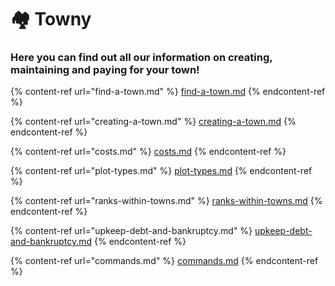 # 🏘 Towny

### Here you can find out all our information on creating, maintaining and paying for your town!

{% content-ref url="find-a-town.md" %}
[find-a-town.md](find-a-town.md)
{% endcontent-ref %}

{% content-ref url="creating-a-town.md" %}
[creating-a-town.md](creating-a-town.md)
{% endcontent-ref %}

{% content-ref url="costs.md" %}
[costs.md](costs.md)
{% endcontent-ref %}

{% content-ref url="plot-types.md" %}
[plot-types.md](plot-types.md)
{% endcontent-ref %}

{% content-ref url="ranks-within-towns.md" %}
[ranks-within-towns.md](ranks-within-towns.md)
{% endcontent-ref %}

{% content-ref url="upkeep-debt-and-bankruptcy.md" %}
[upkeep-debt-and-bankruptcy.md](upkeep-debt-and-bankruptcy.md)
{% endcontent-ref %}

{% content-ref url="commands.md" %}
[commands.md](commands.md)
{% endcontent-ref %}
